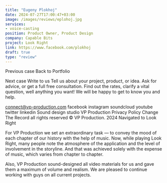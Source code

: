 ```yaml
---
title: "Eugeny Plokhoj"
date: 2024-07-27T17:00:47+03:00
image: /images/reviews/eplohoj.jpg
services:
- voice-casting
position: Product Owner, Product Design
company: Capable Bits
project: Look Right
link: https://www.facebook.com/plokhoj
draft: true
type: "review"
---
```



Previous case
Back to Portfolio

Next case
Write to us
Tell us about your project, product, or idea. Ask for advice, or get a full free consultation. Find out the rates, clarify a vital question, well anything you want! We will be happy to get to know you and help.

connect@vp-production.com
facebook
instagram
soundcloud
youtube
twitter
linkedin
Sound design studio VP Production
Privacy Policy
Change The Record
all rights reserved © VP Production. 2024
Navigated to Look Right

For VP Production we set an extraordinary task — to convey the mood of each chapter of our history with the help of music. Now, while playing Look Right, many people note the atmosphere of the application and the level of involvement in the storyline. And that was achieved solely with the expense of music, which varies from chapter to chapter.

<!--more-->

Also, VP Production sound-designed all video materials for us and gave them a maximum of volume and realism. We are pleased to continue working with guys on all current projects.